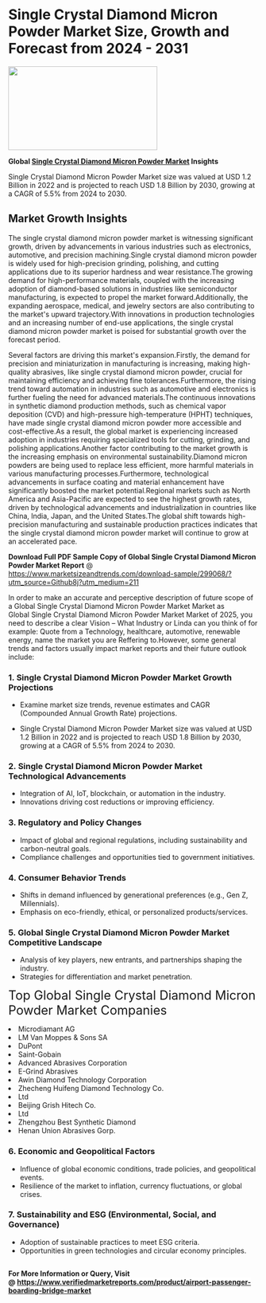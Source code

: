 <H1>Single Crystal Diamond Micron Powder Market Size, Growth and Forecast from 2024 - 2031</H1><img class="aligncenter size-medium wp-image-584254" src="https://thirdeyenews.in/wp-content/uploads/2024/09/Global-Market-Research-300x168.jpeg" alt="" width="300" height="168" /><p><strong>Global&nbsp;<a href="https://www.marketsizeandtrends.com/download-sample/299068/?utm_source=Github8j?utm_medium=211">Single Crystal Diamond Micron Powder Market</a> Insights</strong></p><p>Single Crystal Diamond Micron Powder Market size was valued at USD 1.2 Billion in 2022 and is projected to reach USD 1.8 Billion by 2030, growing at a CAGR of 5.5% from 2024 to 2030.</p><p><h2>Market Growth Insights</h2> <p>The single crystal diamond micron powder market is witnessing significant growth, driven by advancements in various industries such as electronics, automotive, and precision machining.Single crystal diamond micron powder is widely used for high-precision grinding, polishing, and cutting applications due to its superior hardness and wear resistance.The growing demand for high-performance materials, coupled with the increasing adoption of diamond-based solutions in industries like semiconductor manufacturing, is expected to propel the market forward.Additionally, the expanding aerospace, medical, and jewelry sectors are also contributing to the market's upward trajectory.With innovations in production technologies and an increasing number of end-use applications, the single crystal diamond micron powder market is poised for substantial growth over the forecast period.</p> <p>Several factors are driving this market's expansion.Firstly, the demand for precision and miniaturization in manufacturing is increasing, making high-quality abrasives, like single crystal diamond micron powder, crucial for maintaining efficiency and achieving fine tolerances.Furthermore, the rising trend toward automation in industries such as automotive and electronics is further fueling the need for advanced materials.The continuous innovations in synthetic diamond production methods, such as chemical vapor deposition (CVD) and high-pressure high-temperature (HPHT) techniques, have made single crystal diamond micron powder more accessible and cost-effective.As a result, the global market is experiencing increased adoption in industries requiring specialized tools for cutting, grinding, and polishing applications.Another factor contributing to the market growth is the increasing emphasis on environmental sustainability.Diamond micron powders are being used to replace less efficient, more harmful materials in various manufacturing processes.Furthermore, technological advancements in surface coating and material enhancement have significantly boosted the market potential.Regional markets such as North America and Asia-Pacific are expected to see the highest growth rates, driven by technological advancements and industrialization in countries like China, India, Japan, and the United States.The global shift towards high-precision manufacturing and sustainable production practices indicates that the single crystal diamond micron powder market will continue to grow at an accelerated pace.<p><span class=""><strong>Download Full PDF Sample Copy of Global Single Crystal Diamond Micron Powder Market Report</strong> @ <a href="https://www.marketsizeandtrends.com/download-sample/299068/?utm_source=Github8j?utm_medium=211" target="_blank">https://www.marketsizeandtrends.com/download-sample/299068/?utm_source=Github8j?utm_medium=211</a></span></p><p>In order to make an accurate and perceptive description of future scope of a Global&nbsp;Single Crystal Diamond Micron Powder Market Market as Global&nbsp;Single Crystal Diamond Micron Powder Market Market of 2025, you need to describe a clear Vision &ndash; What Industry or Linda can you think of for example: Quote from a Technology, healthcare, automotive, renewable energy, name the market you are Reffering to.However, some general trends and factors usually impact market reports and their future outlook include:</p><h3>1.&nbsp;<strong>Single Crystal Diamond Micron Powder Market Growth Projections</strong></h3><ul><li>Examine market size trends, revenue estimates and CAGR (Compounded Annual Growth Rate) projections.</li><li><p>Single Crystal Diamond Micron Powder Market size was valued at USD 1.2 Billion in 2022 and is projected to reach USD 1.8 Billion by 2030, growing at a CAGR of 5.5% from 2024 to 2030.</p></li></ul><h3>2.&nbsp;<strong>Single Crystal Diamond Micron Powder Market Technological Advancements</strong></h3><ul><li>Integration of AI, IoT, blockchain, or automation in the industry.</li><li>Innovations driving cost reductions or improving efficiency.</li></ul><h3>3.&nbsp;<strong>Regulatory and Policy Changes</strong></h3><ul><li>Impact of global and regional regulations, including sustainability and carbon-neutral goals.</li><li>Compliance challenges and opportunities tied to government initiatives.</li></ul><h3>4.&nbsp;<strong>Consumer Behavior Trends</strong></h3><ul><li>Shifts in demand influenced by generational preferences (e.g., Gen Z, Millennials).</li><li>Emphasis on eco-friendly, ethical, or personalized products/services.</li></ul><h3>5.&nbsp;<strong>Global Single Crystal Diamond Micron Powder Market Competitive Landscape</strong></h3><ul><li>Analysis of key players, new entrants, and partnerships shaping the industry.</li><li>Strategies for differentiation and market penetration.</li></ul><p data-pm-slice="1 1 []"><span style="color: inherit; font-family: inherit; font-size: 25px;">Top Global Single Crystal Diamond Micron Powder Market Companies</span></p><div class="" data-test-id=""><p><li>Microdiamant AG</li><li> LM Van Moppes & Sons SA</li><li> DuPont</li><li> Saint-Gobain</li><li> Advanced Abrasives Corporation</li><li> E-Grind Abrasives</li><li> Awin Diamond Technology Corporation</li><li> Zhecheng Huifeng Diamond Technology Co.</li><li> Ltd</li><li> Beijing Grish Hitech Co.</li><li>Ltd</li><li> Zhengzhou Best Synthetic Diamond</li><li> Henan Union Abrasives Gorp.</li></p></div><h3>6.&nbsp;<strong>Economic and Geopolitical Factors</strong></h3><ul><li>Influence of global economic conditions, trade policies, and geopolitical events.</li><li>Resilience of the market to inflation, currency fluctuations, or global crises.</li></ul><h3>7.&nbsp;<strong>Sustainability and ESG (Environmental, Social, and Governance)</strong></h3><ul><li>Adoption of sustainable practices to meet ESG criteria.</li><li>Opportunities in green technologies and circular economy principles.</li></ul><h2><strong style="font-size: 14px;">For More Information or Query, Visit @&nbsp;</strong><a style="background-color: #ffffff; font-size: 14px;" href="https://www.marketsizeandtrends.com/report/single-crystal-diamond-micron-powder-market/" target="_blank">https://www.verifiedmarketreports.com/product/airport-passenger-boarding-bridge-market</a></h2>